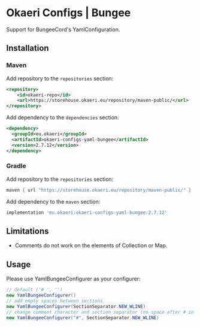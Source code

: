 # Okaeri Configs | Bungee

Support for BungeeCord's YamlConfiguration.

## Installation
### Maven
Add repository to the `repositories` section:
```xml
<repository>
    <id>okaeri-repo</id>
    <url>https://storehouse.okaeri.eu/repository/maven-public/</url>
</repository>
```
Add dependency to the `dependencies` section:
```xml
<dependency>
  <groupId>eu.okaeri</groupId>
  <artifactId>okaeri-configs-yaml-bungee</artifactId>
  <version>2.7.12</version>
</dependency>
```
### Gradle
Add repository to the `repositories` section:
```groovy
maven { url "https://storehouse.okaeri.eu/repository/maven-public/" }
```
Add dependency to the `maven` section:
```groovy
implementation 'eu.okaeri:okaeri-configs-yaml-bungee:2.7.12'
```

## Limitations
- Comments do not work on the elements of Collection or Map.

## Usage

Please use YamlBungeeConfigurer as your configurer:
```java
// default ('# ', '')
new YamlBungeeConfigurer()
// add empty spaces between sections
new YamlBungeeConfigurer(SectionSeparator.NEW_WLINE)
// change comment character and section separator (no space after # in comments, empty newlines)
new YamlBungeeConfigurer("#", SectionSeparator.NEW_WLINE)
```

